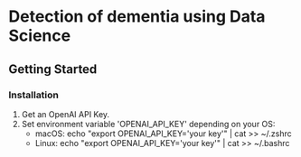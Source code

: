 # Detection of dementia using Data Science

## Getting Started

### Installation
1. Get an OpenAI API Key.
2. Set environment variable 'OPENAI\_API\_KEY' depending on your OS:
    - macOS: echo "export OPENAI\_API\_KEY='your key'" | cat >> ~/.zshrc
    - Linux: echo "export OPENAI\_API\_KEY='your key'" | cat >> ~/.bashrc
